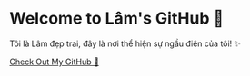 <!DOCTYPE html>
<html lang="en">
<head>
    <meta charset="UTF-8">
    <meta name="viewport" content="width=device-width, initial-scale=1.0">
    
   
        
</head>
<body>
    <div class="container">
        <h1>Welcome to Lâm's GitHub 👑</h1>
        <p>Tôi là Lâm đẹp trai, đây là nơi thể hiện sự ngầu điên của tôi! ✨</p>
        <a href="https://github.com/your-username" class="btn">Check Out My GitHub 🚀</a>
    </div>
</body>
</html>
